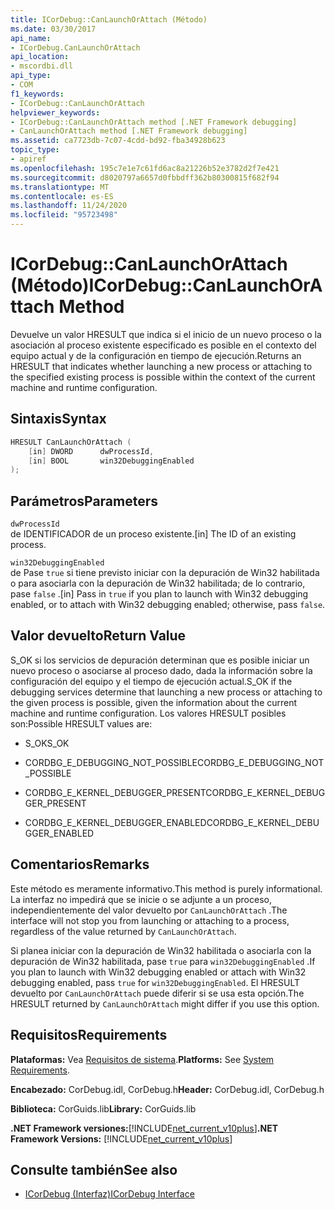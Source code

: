 ```yaml
---
title: ICorDebug::CanLaunchOrAttach (Método)
ms.date: 03/30/2017
api_name:
- ICorDebug.CanLaunchOrAttach
api_location:
- mscordbi.dll
api_type:
- COM
f1_keywords:
- ICorDebug::CanLaunchOrAttach
helpviewer_keywords:
- ICorDebug::CanLaunchOrAttach method [.NET Framework debugging]
- CanLaunchOrAttach method [.NET Framework debugging]
ms.assetid: ca7723db-7c07-4cdd-bd92-fba34928b623
topic_type:
- apiref
ms.openlocfilehash: 195c7e1e7c61fd6ac8a21226b52e3782d2f7e421
ms.sourcegitcommit: d8020797a6657d0fbbdff362b80300815f682f94
ms.translationtype: MT
ms.contentlocale: es-ES
ms.lasthandoff: 11/24/2020
ms.locfileid: "95723498"
---
```

# <a name="icordebugcanlaunchorattach-method"></a><span data-ttu-id="3dc10-102">ICorDebug::CanLaunchOrAttach (Método)</span><span class="sxs-lookup"><span data-stu-id="3dc10-102">ICorDebug::CanLaunchOrAttach Method</span></span>

<span data-ttu-id="3dc10-103">Devuelve un valor HRESULT que indica si el inicio de un nuevo proceso o la asociación al proceso existente especificado es posible en el contexto del equipo actual y de la configuración en tiempo de ejecución.</span><span class="sxs-lookup"><span data-stu-id="3dc10-103">Returns an HRESULT that indicates whether launching a new process or attaching to the specified existing process is possible within the context of the current machine and runtime configuration.</span></span>  
  
## <a name="syntax"></a><span data-ttu-id="3dc10-104">Sintaxis</span><span class="sxs-lookup"><span data-stu-id="3dc10-104">Syntax</span></span>  
  
```cpp  
HRESULT CanLaunchOrAttach (  
    [in] DWORD      dwProcessId,  
    [in] BOOL       win32DebuggingEnabled  
);  
```  
  
## <a name="parameters"></a><span data-ttu-id="3dc10-105">Parámetros</span><span class="sxs-lookup"><span data-stu-id="3dc10-105">Parameters</span></span>  

 `dwProcessId`  
 <span data-ttu-id="3dc10-106">de IDENTIFICADOR de un proceso existente.</span><span class="sxs-lookup"><span data-stu-id="3dc10-106">[in] The ID of an existing process.</span></span>  
  
 `win32DebuggingEnabled`  
 <span data-ttu-id="3dc10-107">de Pase `true` si tiene previsto iniciar con la depuración de Win32 habilitada o para asociarla con la depuración de Win32 habilitada; de lo contrario, pase `false` .</span><span class="sxs-lookup"><span data-stu-id="3dc10-107">[in] Pass in `true` if you plan to launch with Win32 debugging enabled, or to attach with Win32 debugging enabled; otherwise, pass `false`.</span></span>  
  
## <a name="return-value"></a><span data-ttu-id="3dc10-108">Valor devuelto</span><span class="sxs-lookup"><span data-stu-id="3dc10-108">Return Value</span></span>  

 <span data-ttu-id="3dc10-109">S_OK si los servicios de depuración determinan que es posible iniciar un nuevo proceso o asociarse al proceso dado, dada la información sobre la configuración del equipo y el tiempo de ejecución actual.</span><span class="sxs-lookup"><span data-stu-id="3dc10-109">S_OK if the debugging services determine that launching a new process or attaching to the given process is possible, given the information about the current machine and runtime configuration.</span></span> <span data-ttu-id="3dc10-110">Los valores HRESULT posibles son:</span><span class="sxs-lookup"><span data-stu-id="3dc10-110">Possible HRESULT values are:</span></span>  
  
- <span data-ttu-id="3dc10-111">S_OK</span><span class="sxs-lookup"><span data-stu-id="3dc10-111">S_OK</span></span>  
  
- <span data-ttu-id="3dc10-112">CORDBG_E_DEBUGGING_NOT_POSSIBLE</span><span class="sxs-lookup"><span data-stu-id="3dc10-112">CORDBG_E_DEBUGGING_NOT_POSSIBLE</span></span>  
  
- <span data-ttu-id="3dc10-113">CORDBG_E_KERNEL_DEBUGGER_PRESENT</span><span class="sxs-lookup"><span data-stu-id="3dc10-113">CORDBG_E_KERNEL_DEBUGGER_PRESENT</span></span>  
  
- <span data-ttu-id="3dc10-114">CORDBG_E_KERNEL_DEBUGGER_ENABLED</span><span class="sxs-lookup"><span data-stu-id="3dc10-114">CORDBG_E_KERNEL_DEBUGGER_ENABLED</span></span>  
  
## <a name="remarks"></a><span data-ttu-id="3dc10-115">Comentarios</span><span class="sxs-lookup"><span data-stu-id="3dc10-115">Remarks</span></span>  

 <span data-ttu-id="3dc10-116">Este método es meramente informativo.</span><span class="sxs-lookup"><span data-stu-id="3dc10-116">This method is purely informational.</span></span> <span data-ttu-id="3dc10-117">La interfaz no impedirá que se inicie o se adjunte a un proceso, independientemente del valor devuelto por `CanLaunchOrAttach` .</span><span class="sxs-lookup"><span data-stu-id="3dc10-117">The interface will not stop you from launching or attaching to a process, regardless of the value returned by `CanLaunchOrAttach`.</span></span>  
  
 <span data-ttu-id="3dc10-118">Si planea iniciar con la depuración de Win32 habilitada o asociarla con la depuración de Win32 habilitada, pase `true` para `win32DebuggingEnabled` .</span><span class="sxs-lookup"><span data-stu-id="3dc10-118">If you plan to launch with Win32 debugging enabled or attach with Win32 debugging enabled, pass `true` for `win32DebuggingEnabled`.</span></span> <span data-ttu-id="3dc10-119">El HRESULT devuelto por `CanLaunchOrAttach` puede diferir si se usa esta opción.</span><span class="sxs-lookup"><span data-stu-id="3dc10-119">The HRESULT returned by `CanLaunchOrAttach` might differ if you use this option.</span></span>  
  
## <a name="requirements"></a><span data-ttu-id="3dc10-120">Requisitos</span><span class="sxs-lookup"><span data-stu-id="3dc10-120">Requirements</span></span>  

 <span data-ttu-id="3dc10-121">**Plataformas:** Vea [Requisitos de sistema](../../get-started/system-requirements.md).</span><span class="sxs-lookup"><span data-stu-id="3dc10-121">**Platforms:** See [System Requirements](../../get-started/system-requirements.md).</span></span>  
  
 <span data-ttu-id="3dc10-122">**Encabezado:** CorDebug.idl, CorDebug.h</span><span class="sxs-lookup"><span data-stu-id="3dc10-122">**Header:** CorDebug.idl, CorDebug.h</span></span>  
  
 <span data-ttu-id="3dc10-123">**Biblioteca:** CorGuids.lib</span><span class="sxs-lookup"><span data-stu-id="3dc10-123">**Library:** CorGuids.lib</span></span>  
  
 <span data-ttu-id="3dc10-124">**.NET Framework versiones:**[!INCLUDE[net_current_v10plus](../../../../includes/net-current-v10plus-md.md)]</span><span class="sxs-lookup"><span data-stu-id="3dc10-124">**.NET Framework Versions:** [!INCLUDE[net_current_v10plus](../../../../includes/net-current-v10plus-md.md)]</span></span>  
  
## <a name="see-also"></a><span data-ttu-id="3dc10-125">Consulte también</span><span class="sxs-lookup"><span data-stu-id="3dc10-125">See also</span></span>

- [<span data-ttu-id="3dc10-126">ICorDebug (Interfaz)</span><span class="sxs-lookup"><span data-stu-id="3dc10-126">ICorDebug Interface</span></span>](icordebug-interface.md)
